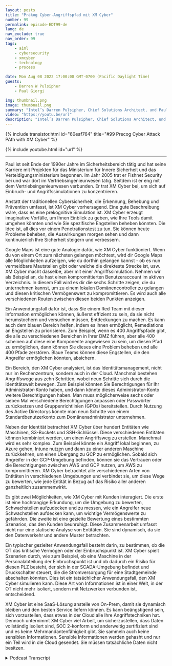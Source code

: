 ```yaml
---
layout: posts
title: "Präkog Cyber-Angriffspfad mit XM Cyber"
number: 99
permalink: episode-EDT99-de
lang: de
nav_exclude: true
nav_order: 99
tags:
    - aiml
    - cybersecurity
    - xmcyber
    - technology
    - process

date: Mon Aug 08 2022 17:00:00 GMT-0700 (Pacific Daylight Time)
guests:
    - Darren W Pulsipher
    - Paul Giorgi

img: thumbnail.png
image: thumbnail.png
summary: "Intel’s Darren Pulsipher, Chief Solutions Architect, und Paul Giorgi, Direktor des Vertriebsingenieurwesens bei XM Cyber, diskutieren, wie die Technologie von XM Cyber Organisationen dabei helfen kann, Angriffspfade aufzudecken und das Risiko zu reduzieren."
video: "https://youtu.be/url"
description: "Intel’s Darren Pulsipher, Chief Solutions Architect, und Paul Giorgi, Direktor des Vertriebsingenieurwesens bei XM Cyber, diskutieren, wie die Technologie von XM Cyber Organisationen dabei helfen kann, Angriffspfade aufzudecken und das Risiko zu reduzieren."
---
```


<div>
{% include transistor.html id="60eaf764" title="#99 Precog Cyber Attack PAth with XM Cyber" %}

{% include youtube.html id="url" %}
</div>

---

Paul ist seit Ende der 1990er Jahre im Sicherheitsbereich tätig und hat seine Karriere mit Projekten für das Ministerium für Innere Sicherheit und das Verteidigungsministerium begonnen. Im Jahr 2005 trat er Fishnet Security bei und war dort im Vertriebsingenieurwesen tätig. Seitdem ist er eng mit dem Vertriebsingenieurwesen verbunden. Er trat XM Cyber bei, um sich auf Einbruch- und Angriffssimulationen zu konzentrieren.

Anstatt der traditionellen Cybersicherheit, die Erkennung, Behebung und Prävention umfasst, ist XM Cyber vorhersagend. Eine gute Beschreibung wäre, dass es eine prekognitive Simulation ist. XM Cyber erzeugt imaginative Vorfälle, um Ihnen Einblick zu geben, wie Ihre Tools damit umgehen könnten und wie Sie spezifische Engstellen beheben könnten. Die Idee ist, all dies vor einem Penetrationstest zu tun. Sie können heute Probleme beheben, die Auswirkungen morgen sehen und dann kontinuierlich Ihre Sicherheit steigern und verbessern.

Google Maps ist eine gute Analogie dafür, wie XM Cyber funktioniert. Wenn du von einem Ort zum nächsten gelangen möchtest, wird dir Google Maps alle Möglichkeiten aufzeigen, wie du dorthin gelangen kannst - ob es nun vermeidbare Mautstellen gibt oder welche die direkteste Strecke ist, usw. XM Cyber macht dasselbe, aber mit einer Angriffssimulation. Nehmen wir als Beispiel an, du hast einen kompromittierten Benutzeraccount im aktiven Verzeichnis. In diesem Fall wird es dir die sechs Schritte zeigen, die du unternehmen kannst, um zu einem lokalen Domänencontroller zu gelangen und diesen kritischen Vermögenswert zu kompromittieren. Es wird auch alle verschiedenen Routen zwischen diesen beiden Punkten anzeigen.

Ein Anwendungsfall dafür ist, dass Sie einem Red Team mit dieser Information ermöglichen können, äußerst effizient zu sein, da sie nicht herumstochern und versuchen müssen, Entdeckungen zu machen. Es kann auch dem blauen Bereich helfen, indem es ihnen ermöglicht, Remediations an Engstellen zu priorisieren. Zum Beispiel, wenn es 400 Angriffspfade gibt, die alle zu verschiedenen Bereichen in Ihrer DMZ führen, aber alle 400 scheinen auf diese eine Komponente angewiesen zu sein, um diesen Pfad zu ermöglichen, dann können Sie dieses eine Problem beheben und alle 400 Pfade zerstören. Blaue Teams können diese Engstellen, die den Angreifer ermöglichen könnten, absichern.

Ein Bereich, den XM Cyber analysiert, ist das Identitätsmanagement, nicht nur im Rechenzentrum, sondern auch in der Cloud. Manchmal bestehen Angriffswege aus zehn Schritten, wobei neun Schritte sich durch die Identitätswelt bewegen. Zum Beispiel könnten Sie Berechtigungen für Ihr Administrator-Konto haben, und dann könnte dieses Administrator-Konto weitere Berechtigungen haben. Man muss möglicherweise sechs oder sieben Mal verschiedene Berechtigungen anpassen oder Passwörter zurücksetzen und Gruppenrichtlinien (GPOs) bereitstellen. Durch Nutzung des Active Directorys könnte man neun Schritte von einem Standardbenutzerkonto zum Domänenadministrator unternehmen.

Neben der Identität betrachtet XM Cyber über hundert Entitäten wie Maschinen, S3-Buckets und SSH-Schlüssel. Diese verschiedenen Entitäten können kombiniert werden, um einen Angriffsweg zu erstellen. Manchmal wird es sehr komplex. Zum Beispiel könnte ein Angriff lokal beginnen, zu Azure gehen, Intune nutzen und dann zu einer anderen Maschine zurückkehren, um einen Übergang zu GCP zu ermöglichen. Sobald sich Angreifer in der GCP-Umgebung befinden, können sie das Vertrauen oder die Berechtigungen zwischen AWS und GCP nutzen, um AWS zu kompromittieren. XM Cyber betrachtet alle verschiedenen Arten von Entitäten in verschiedenen Umgebungen und verbindet sie, um diese Wege zu bewerten, wie jede Entität in Bezug auf das Risiko aller anderen ganzheitlich zusammenwirkt.

Es gibt zwei Möglichkeiten, wie XM Cyber mit Kunden interagiert. Die erste ist eine hochrangige Erkundung, um die Umgebung zu bewerten, Schwachstellen aufzudecken und zu messen, wie ein Angreifer neue Schwachstellen aufdecken kann, um wichtige Vermögenswerte zu gefährden. Die zweite ist eine gezielte Bewertung eines bestimmten Szenarios, das den Kunden beunruhigt. Diese Zusammenarbeit umfasst nicht nur eine statische Analyse von Entitäten. Sie sind dynamisch, da sie den Datenverkehr und andere Muster betrachten.

Ein typischer gezielter Anwendungsfall besteht darin, zu bestimmen, ob die OT das kritische Vermögen oder der Einbruchspunkt ist. XM Cyber spielt Szenarien durch, wie zum Beispiel, ob eine Maschine in der Personalabteilung der Einbruchspunkt ist und ob dadurch ein Risiko für diesen PLZ besteht, der sich in der SCADA-Umgebung befindet und Druckschalter steuert, die die Stromversorgung für eine Stadtgemeinde abschalten könnten. Dies ist ein tatsächlicher Anwendungsfall, den XM Cyber simulieren kann. Diese Art von Informationen ist in einer Welt, in der OT nicht mehr isoliert, sondern mit Netzwerken verbunden ist, entscheidend.

XM Cyber ist eine SaaS-Lösung anstelle von On-Prem, damit sie dynamisch bleiben und den besten Service liefern können. Es kann beängstigend sein, sich vorzustellen, dass etwas in der Cloud alle Ihre Angriffstechniken hat. Dennoch unternimmt XM Cyber viel Arbeit, um sicherzustellen, dass Daten vollständig isoliert sind, SOC 2-konform und anderweitig zertifiziert sind und es keine Mehrmandantenfähigkeit gibt. Sie sammeln auch keine sensiblen Informationen. Sensible Informationen werden gehasht und nur ein Teil wird in die Cloud gesendet. Sie müssen tatsächliche Daten nicht besitzen.



<details>
<summary> Podcast Transcript </summary>

<p></p>

</details>
